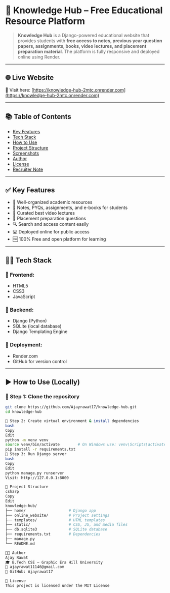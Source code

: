 # 📘 Knowledge Hub – Free Educational Resource Platform

> **Knowledge Hub** is a Django-powered educational website that provides students with **free access to notes, previous year question papers, assignments, books, video lectures, and placement preparation material**. The platform is fully responsive and deployed online using Render.

---

## 🌐 Live Website

🔗 Visit here: [https://knowledge-hub-2mtc.onrender.com](https://knowledge-hub-2mtc.onrender.com)

---

## 📚 Table of Contents

- [Key Features](#key-features)
- [Tech Stack](#tech-stack)
- [How to Use](#how-to-use)
- [Project Structure](#project-structure)
- [Screenshots](#screenshots)
- [Author](#author)
- [License](#license)
- [Recruiter Note](#recruiter-note)

---

## ✅ Key Features

- 📂 Well-organized academic resources
- 📄 Notes, PYQs, assignments, and e-books for students
- 🎥 Curated best video lectures
- 🧠 Placement preparation questions
- 🔍 Search and access content easily
- 💻 Deployed online for public access
- 🆓 100% Free and open platform for learning

---

## 🧑‍💻 Tech Stack

### 🔹 Frontend:
- HTML5
- CSS3
- JavaScript

### 🔹 Backend:
- Django (Python)
- SQLite (local database)
- Django Templating Engine

### 🔹 Deployment:
- Render.com
- GitHub for version control

---

## ▶️ How to Use (Locally)

### 🔸 Step 1: Clone the repository

```bash
git clone https://github.com/Ajayrawat17/knowledge-hub.git
cd knowledge-hub

🔸 Step 2: Create virtual environment & install dependencies
bash
Copy
Edit
python -m venv venv
source venv/bin/activate        # On Windows use: venv\Scripts\activate
pip install -r requirements.txt
🔸 Step 3: Run Django server
bash
Copy
Edit
python manage.py runserver
Visit: http://127.0.0.1:8000

📁 Project Structure
csharp
Copy
Edit
knowledge-hub/
├── home/                   # Django app
├── online_website/         # Project settings
├── templates/              # HTML templates
├── static/                 # CSS, JS, and media files
├── db.sqlite3              # SQLite database
├── requirements.txt        # Dependencies
├── manage.py
└── README.md

👨‍💻 Author
Ajay Rawat
🎓 B.Tech CSE – Graphic Era Hill University
📧 ajayrawat11146@gmail.com
🔗 GitHub: Ajayrawat17

📄 License
This project is licensed under the MIT License

